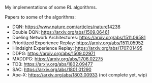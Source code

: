 My implementations of some RL algorithms.

Papers to some of the algorithms:
- DQN: https://www.nature.com/articles/nature14236
- Double DQN: https://arxiv.org/abs/1509.06461
- Dueling Network Architectures: https://arxiv.org/abs/1511.06581
- Prioritized Experience Replay: https://arxiv.org/abs/1511.05952
- Hindsight Experience Replay: https://arxiv.org/abs/1707.01495
- DDPG: https://arxiv.org/abs/1509.02971
- MADDPG: https://arxiv.org/abs/1706.02275
- TD3: https://arxiv.org/abs/1802.09477
- SAC: https://arxiv.org/abs/1801.01290
- Ape-X: https://arxiv.org/abs/1803.00933 (not complete yet, wip)